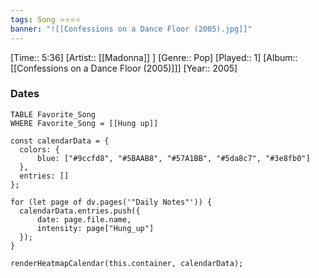 ```yaml
---
tags: Song ⭐⭐⭐⭐ 
banner: "![[Confessions on a Dance Floor (2005).jpg]]"
---
```

[Time:: 5:36]
[Artist:: [[Madonna]] ]
[Genre:: Pop]
[Played:: 1]
[Album:: [[Confessions on a Dance Floor (2005)]]]
[Year:: 2005]
### Dates
````dataview
TABLE Favorite_Song
WHERE Favorite_Song = [[Hung up]]
````
  ```dataviewjs
const calendarData = { 
	colors: { 
		blue: ["#9ccfd8", "#5BAAB8", "#57A1BB", "#5da8c7", "#3e8fb0"] 
	}, 
	entries: [] 
}; 

for (let page of dv.pages('"Daily Notes"')) { 
	calendarData.entries.push({ 
		date: page.file.name, 
		intensity: page["Hung_up"]
	}); 
} 

renderHeatmapCalendar(this.container, calendarData);
```
